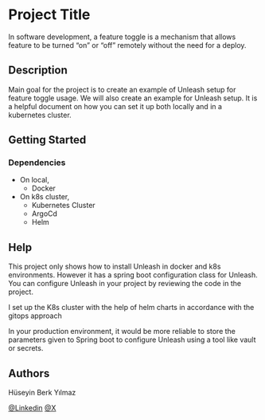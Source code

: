 # Project Title

In software development, a feature toggle is a mechanism that allows feature to be turned “on” or “off” remotely without the need for a deploy.

## Description

Main goal for the project is to create an example of Unleash setup for feature toggle usage.  We will also create an example for Unleash setup. It is a helpful document on how you can set it up both locally and in a kubernetes cluster.

## Getting Started

### Dependencies

* On local,
  * Docker
* On k8s cluster,
  * Kubernetes Cluster
  * ArgoCd
  * Helm

## Help

This project only shows how to install Unleash in docker and k8s environments. However it has a spring boot configuration class for Unleash. You can configure Unleash in your project by reviewing the code in the project.

I set up the K8s cluster with the help of helm charts in accordance with the gitops approach

In your production environment, it would be more reliable to store the parameters given to Spring boot to configure Unleash using a tool like vault or secrets.


## Authors

Hüseyin Berk Yılmaz

[@Linkedin](https://www.linkedin.com/in/huseyinberk/)
[@X](https://twitter.com/_huseyinberk)
